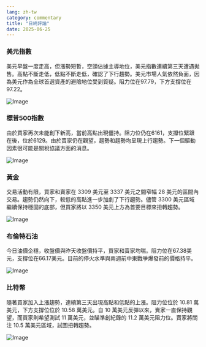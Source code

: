 ```yaml
---
lang: zh-tw
category: commentary
title: "日終評論"
date: 2025-06-25
---
```


### 美元指數

美元早盤一度走高，但漲勢短暫，空頭佔據主導地位，美元指數連續第三天遭遇拋售。高點不斷走低，低點不斷走低，確認了下行趨勢。美元市場人氣依然負面，因為美元作為全球首選資產的避險地位受到質疑。阻力位在97.79，下方支撐位在97.22。

![Image](https://markleighedu.github.io/img/Jun-2025/25-Jun-2025/usdindex.jpg)

### 標普500指數

由於買家再次未能創下新高，當前高點出現僵持。阻力位仍在6161，支撐位緊跟在後，位於6129。由於賣家仍在觀望，趨勢和趨勢均呈現上行趨勢。下一個驅動因素很可能是關稅協議方面的消息。

![Image](https://markleighedu.github.io/img/Jun-2025/25-Jun-2025/sp500.jpg)

### 黃金

交易活動有限，買家和賣家在 3309 美元至 3337 美元之間窄幅 28 美元的區間內交易。趨勢仍然向下，較低的高點進一步加劇了下行趨勢。儘管 3300 美元區域繼續保持穩固的底部，但買家將以 3350 美元上方為首要目標來扭轉趨勢。

![Image](https://markleighedu.github.io/img/Jun-2025/25-Jun-2025/gold.jpg)

### 布倫特石油

今日油價企穩，收盤價與昨天收盤價持平，買家和賣家均喘。阻力位在67.38美元，支撐位在66.17美元。目前的停火水準與兩週前中東戰爭爆發前的價格持平。

![Image](https://markleighedu.github.io/img/Jun-2025/25-Jun-2025/brentoil.jpg)

### 比特幣

隨著買家加入上漲趨勢，連續第三天出現高點和低點的上漲。阻力位位於 10.81 萬美元，下方支撐位位於 10.58 萬美元。自 10 萬美元反彈以來，賣家一直保持觀望，而買家則希望測試 11 萬美元，並瞄準創紀錄的 11.2 萬美元阻力位。賣家將關注 10.5 萬美元區域，試圖扭轉趨勢。

![Image](https://markleighedu.github.io/img/Jun-2025/25-Jun-2025/bitcoin.jpg)

